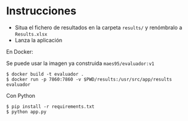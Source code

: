 # Instrucciones

- Situa el fichero de resultados en la carpeta `results/` y renómbralo a `Results.xlsx`
- Lanza la aplicación 

En Docker:

Se puede usar la imagen ya construida `maes95/evaluador:v1`
```
$ docker build -t evaluador .
$ docker run -p 7860:7860 -v $PWD/results:/usr/src/app/results evaluador
```

Con Python
```
$ pip install -r requirements.txt
$ python app.py
```